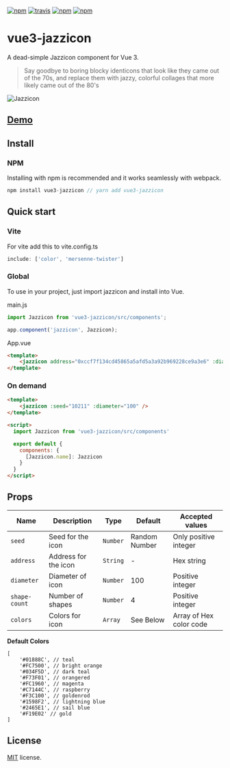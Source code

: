 
[![npm](https://img.shields.io/npm/v/vue-jazzicon.svg)](https://www.npmjs.com/package/vue-jazzicon)    [![travis](https://img.shields.io/travis/man15h/vue-jazzicon.svg)](https://www.npmjs.com/package/vue-jazzicon) [![npm](https://img.shields.io/npm/dw/vue-jazzicon.svg)](https://www.npmjs.com/package/vue-jazzicon) [![npm](https://img.shields.io/npm/l/vue-jazzicon.svg)](https://github.com/man15h/vue-jazzicon/blob/master/LICENSE)


# vue3-jazzicon

A dead-simple Jazzicon component for Vue 3.

> Say goodbye to boring blocky identicons that look like they came out of the 70s, and replace them with jazzy, colorful collages that more likely came out of the 80's

![Jazzicon](public/identicons.png)


## [Demo](https://pedantic-shannon-c0b649.netlify.app/)


## Install

### NPM

Installing with npm is recommended and it works seamlessly with webpack.

```js
npm install vue3-jazzicon // yarn add vue3-jazzicon
```

## Quick start

### Vite

For vite add this to vite.config.ts

```js
include: ['color', 'mersenne-twister']
```

### Global

To use in your project, just import jazzicon and install into Vue.

main.js

```js
import Jazzicon from 'vue3-jazzicon/src/components';

app.component('jazzicon', Jazzicon);
```

App.vue

```html
<template>
    <jazzicon address="0xccf7f134cd45865a5afd5a3a92b969228ce9a3e6" :diameter="100" />
</template>
```

### On demand

```html
<template>
    <jazzicon :seed="10211" :diameter="100" />
</template>

<script>
  import Jazzicon from 'vue3-jazzicon/src/components'

  export default {
    components: {
      [Jazzicon.name]: Jazzicon
    }
  }
</script>
```


## Props

| Name          | Description          | Type         | Default        | Accepted values          |
| ------------- | -------------------- | ------------ | -------------- | ------------------------ |
| `seed`        | Seed for the icon    | `Number`     | Random Number  | Only positive integer    |
| `address`     | Address for the icon | `String`     | -              | Hex string               |
| `diameter`    | Diameter of icon     | `Number`     | 100            | Positive integer         |
| `shape-count` | Number of shapes     | `Number`     | 4              | Positive integer         |
| `colors`      | Colors for icon      | `Array`      | See Below      | Array of Hex color code  |

**Default Colors**

```
[
    '#01888C', // teal
    '#FC7500', // bright orange
    '#034F5D', // dark teal
    '#F73F01', // orangered
    '#FC1960', // magenta
    '#C7144C', // raspberry
    '#F3C100', // goldenrod
    '#1598F2', // lightning blue
    '#2465E1', // sail blue
    '#F19E02' // gold
]
```

## License

[MIT](LICENSE) license.
